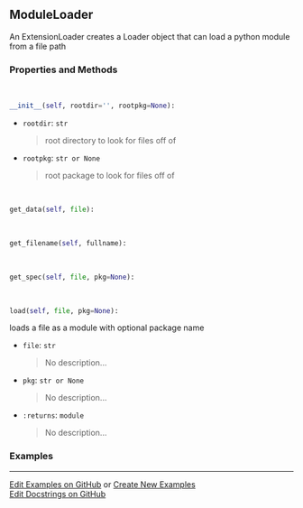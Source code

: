 ## <a id="RynLib.RynUtils.ModuleLoader.ModuleLoader">ModuleLoader</a>
An ExtensionLoader creates a Loader object that can load a python module from a file path

### Properties and Methods
<a id="RynLib.RynUtils.ModuleLoader.ModuleLoader.__init__" class="docs-object-method">&nbsp;</a>
```python
__init__(self, rootdir='', rootpkg=None): 
```

- `rootdir`: `str`
    >root directory to look for files off of
- `rootpkg`: `str or None`
    >root package to look for files off of

<a id="RynLib.RynUtils.ModuleLoader.ModuleLoader.get_data" class="docs-object-method">&nbsp;</a>
```python
get_data(self, file): 
```

<a id="RynLib.RynUtils.ModuleLoader.ModuleLoader.get_filename" class="docs-object-method">&nbsp;</a>
```python
get_filename(self, fullname): 
```

<a id="RynLib.RynUtils.ModuleLoader.ModuleLoader.get_spec" class="docs-object-method">&nbsp;</a>
```python
get_spec(self, file, pkg=None): 
```

<a id="RynLib.RynUtils.ModuleLoader.ModuleLoader.load" class="docs-object-method">&nbsp;</a>
```python
load(self, file, pkg=None): 
```
loads a file as a module with optional package name
- `file`: `str`
    >No description...
- `pkg`: `str or None`
    >No description...
- `:returns`: `module`
    >No description...

### Examples


___

[Edit Examples on GitHub](https://github.com/McCoyGroup/References/edit/gh-pages/Documentation/examples/RynLib/RynUtils/ModuleLoader/ModuleLoader.md) or 
[Create New Examples](https://github.com/McCoyGroup/References/new/gh-pages/?filename=Documentation/examples/RynLib/RynUtils/ModuleLoader/ModuleLoader.md) <br/>
[Edit Docstrings on GitHub](https://github.com/McCoyGroup/RynLib/edit/master/RynUtils/ModuleLoader.py?message=Update%20Docs)